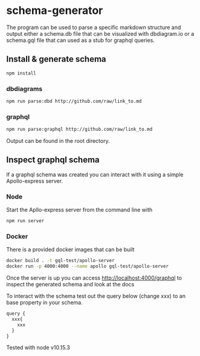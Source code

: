 # schema-generator
The program can be used to parse a specific markdown structure and output either a schema.db file that can be visualized with dbdiagram.io or a schema.gql file that can used as a stub for graphql queries. 

## Install & generate schema
```bash
npm install
```
### dbdiagrams
```bash
npm run parse:dbd http://github.com/raw/link_to.md
```

### graphql
```bash
npm run parse:graphql http://github.com/raw/link_to.md
```

Output can be found in the root directory.

## Inspect graphql schema
If a graphql schema was created you can interact with it using a simple Apollo-express server.
### Node
Start the Apllo-express server from the command line with
```bash
npm run server
```
### Docker
There is a provided docker images that can be built
```bash
docker build . -t gql-test/apollo-server
docker run -p 4000:4000 --name apollo gql-test/apollo-server
```
Once the server is up you can access <a href="http://localhost:4000/graphql">http://localhost:4000/graphql</a> to inspect the generated schema and look at the docs

To interact with the schema test out the query below (change xxx) to an base property in your schema. 
```js
query {
  xxx{
    xxx
  }
}
```
Tested with node v10.15.3
